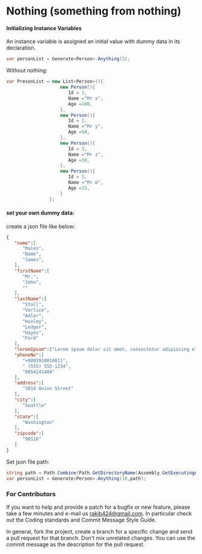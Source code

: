 # Nothing (something from nothing)

#### Initializing Instance Variables
An instance variable is assigned an initial value with dummy data in its declaration.
```c#
var personList = Generate<Person>.Anything(3);
```

Without nothing: 
```c#
var PresonList = new List<Person>(){
                    new Person(){
                       Id = 1,
                       Name ="Mr x",
                       Age =100,
                    },
                    new Person(){
                       Id = 2,
                       Name ="Mr y",
                       Age =50,
                    },
                    new Person(){
                       Id = 3,
                       Name ="Mr z",
                       Age =30,
                    },
                    new Person(){
                       Id = 3,
                       Name ="Mr m",
                       Age =15,
                    }
                };

```
#### set your own dummy data:
create a json file like below:
```json
{
   "name":[
      "Males",
      "Name",
      "James",
   ],
   "firstName":[
      "Mr.",
      "John",
      ""
   ],
   "lastName":[
      "Stoll",
      "Verlice",
      "Adler",
      "Huxley",
      "Ledger",
      "Hayes",
      "Ford"
   ],
   "loremIpsum":["Lorem ipsum dolor sit amet, consectetur adipiscing elit, sed do eiusmod tempor incididunt ut labore et dolore magna aliqua. Ut enim ad minim veniam, quis nostrud exercitation ullamco laboris nisi ut aliquip ex ea commodo consequat. Duis aute irure dolor in reprehenderit in voluptate velit esse cillum dolore eu fugiat nulla pariatur. Excepteur sint occaecat cupiitemt non proident, sunt in culpa qui officia deserunt mollit anim id est laborum"],
   "phoneNo":[
      "+8801910010011",
      " (555) 555-1234",
      "0854141404"
   ],
   "address":[
      "3014 Union Street"
   ],
   "city":[
      "Seattle"
   ],
   "state":[
      "Washington"
   ],
   "zipcode":[
      "98116"
   ]
}
```
Set json file path:
```c#
string path = Path.Combine(Path.GetDirectoryName(Assembly.GetExecutingAssembly().Location), @"data\seed.txt");
var personList = Generate<Person>.Anything(10,path);
```

 
### For Contributors
If you want to help and provide a patch for a bugfix or new feature, please take a few minutes and e-mail us rakib424@gmail.com. In particular check out the Coding standards and Commit Message Style Guide.

In general, fork the project, create a branch for a specific change and send a pull request for that branch. Don't mix unrelated changes. You can use the commit message as the description for the pull request.

